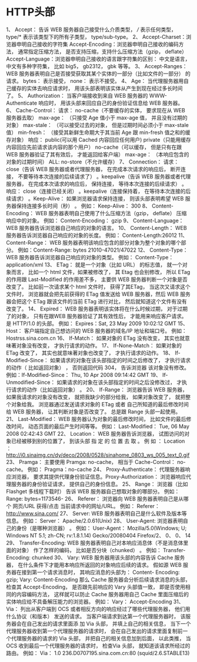 # HTTP头部

1、 Accept： 告诉 WEB 服务器自己接受什么介质类型， */* 表示任何类型， type/* 表示该类型下的所有子类型， type/sub-type。
2、 Accept-Charset：浏览器申明自己接收的字符集
Accept-Encoding：浏览器申明自己接收的编码方法， 通常指定压缩方法， 是否支持压缩，支持什么压缩方法（gzip， deflate）
Accept-Language：浏览器申明自己接收的语言跟字符集的区别： 中文是语言， 中文有多种字符集， 比如 big5， gb2312， gbk 等等。
3、 Accept-Ranges： WEB 服务器表明自己是否接受获取其某个实体的一部分（比如文件的一部分） 的请求。 bytes： 表示接受， none： 表示不接受。
4、 Age： 当代理服务器用自己缓存的实体去响应请求时， 用该头部表明该实体从产生到现在经过多长时间了。
5、 Authorization： 当客户端接收到来自 WEB 服务器的 WWW-Authenticate 响应时， 用该头部来回应自己的身份验证信息给 WEB 服务器。
6、 Cache-Control： 请求： no-cache（不要缓存的实体， 要求现在从 WEB 服务器去取）
max-age： （只接受 Age 值小于 max-age 值， 并且没有过期的对象）
max-stale： （可以接受过去的对象， 但是过期时间必须小于 max-stale 值）
min-fresh： （接受其新鲜生命期大于其当前 Age 跟 min-fresh 值之和的缓存对象）
响应： public(可以用 Cached 内容回应任何用户)
private（只能用缓存内容回应先前请求该内容的那个用户）
no-cache（可以缓存， 但是只有在跟 WEB 服务器验证了其有效后， 才能返回给客户端）
max-age： （本响应包含的对象的过期时间）
ALL: no-store（不允许缓存）
7、 Connection： 请求： close（告诉 WEB 服务器或者代理服务器， 在完成本次请求的响应后， 断开连接， 不要等待本次连接的后续请求了） 。keepalive（告诉 WEB 服务器或者代理服务器， 在完成本次请求的响应后， 保持连接， 等待本次连接的后续请求） 。
响应： close（连接已经关闭） 。keepalive（连接保持着， 在等待本次连接的后续请求） 。Keep-Alive： 如果浏览器请求保持连接， 则该头部表明希望 WEB 服务器保持连接多长时间（秒） 。 例如： Keep-Alive： 300
8、 Content-Encoding： WEB 服务器表明自己使用了什么压缩方法（gzip， deflate） 压缩响应中的对象。 例如： Content-Encoding： gzip
9、 Content-Language： WEB 服务器告诉浏览器自己响应的对象的语言。
10、 Content-Length： WEB 服务器告诉浏览器自己响应的对象的长度。 例如： Content-Length:26012
11、 Content-Range： WEB 服务器表明该响应包含的部分对象为整个对象的哪个部分。 例如：Content-Range: bytes 21010-47021/47022
12、 Content-Type： WEB 服务器告诉浏览器自己响应的对象的类型。 例如： Content-Type：application/xml
13、 ETag： 就是一个对象（比如 URL） 的标志值， 就一个对象而言， 比如一个 html 文件，如果被修改了， 其 Etag 也会别修改， 所以 ETag 的作用跟 Last-Modified 的作用差不多， 主要供 WEB 服务器判断一个对象是否改变了。 比如前一次请求某个 html 文件时， 获得了其ETag， 当这次又请求这个文件时， 浏览器就会把先前获得的 ETag 值发送给 WEB 服务器，然后 WEB 服务器会把这个 ETag 跟该文件的当前 ETag 进行对比， 然后就知道这个文件有没有改变了。
14、 Expired： WEB 服务器表明该实体将在什么时候过期， 对于过期了的对象， 只有在跟WEB 服务器验证了其有效性后， 才能用来响应客户请求。 是 HTTP/1.0 的头部。 例如： Expires：Sat, 23 May 2009 10:02:12 GMT
15、 Host： 客户端指定自己想访问的 WEB 服务器的域名/IP 地址和端口号。 例如： Hostrss.sina.com.cn
16、 If-Match： 如果对象的 ETag 没有改变， 其实也就意味著对象没有改变， 才执行请求的动作。
17、 If-None-Match： 如果对象的 ETag 改变了， 其实也就意味著对象也改变了， 才执行请求的动作。
18、 If-Modified-Since： 如果请求的对象在该头部指定的时间之后修改了， 才执行请求的动作（ 比如返回对象） ， 否则返回代码 304， 告诉浏览器 该对象没有修改。 例如：If-Modified-Since： Thu, 10 Apr 2008 09:14:42 GMT
19、 If-Unmodified-Since： 如果请求的对象在该头部指定的时间之后没修改过， 才执行请求的动作（比如返回对象） 。
20、 If-Range： 浏览器告诉 WEB 服务器， 如果我请求的对象没有改变， 就把我缺少的部分给我， 如果对象改变了， 就把整个对象给我。 浏览器通过发送请求对象的 ETag 或者 自己所知道的最后修改时间给 WEB 服务器， 让其判断对象是否改变了。 总是跟 Range 头部一起使用。
21、 Last-Modified： WEB 服务器认为对象的最后修改时间， 比如文件的最后修改时间， 动态页面的最后产生时间等等。 例如： Last-Modified： Tue, 06 May 2008 02:42:43 GMT
22、 Location： WEB 服务器告诉浏览器， 试图访问的对象已经被移到别的位置了， 到该头部 指 定 的 位 置 去 取 。 例 如 ： Location ： http://i0.sinaimg.cn/dy/deco/2008/0528/sinahome_0803_ws_005_text_0.gif
23、 Pramga： 主要使用 Pramga: no-cache， 相当于 Cache-Control： no-cache。 例如： Pragma：no-cache
24、 Proxy-Authenticate： 代理服务器响应浏览器， 要求其提供代理身份验证信息。Proxy-Authorization： 浏览器响应代理服务器的身份验证请求， 提供自己的身份信息。
25、 Range： 浏览器（比如 Flashget 多线程下载时） 告诉 WEB 服务器自己想取对象的哪部分。 例如： Range: bytes=1173546-
26、 Referer： 浏览器向 WEB 服务器表明自己是从哪个 网页/URL 获得/点击 当前请求中的网址/URL。 例如： Referer： http://www.sina.com/
27、 Server: WEB 服务器表明自己是什么软件及版本等信息。 例如： Server： Apache/2.0.61(Unix)
28、 User-Agent: 浏览器表明自己的身份（是哪种浏览器） 。 例如： User-Agent： Mozilla/5.0(Windows; U; Windows NT 5.1; zh-CN; rv:1.8.1.14) Gecko/20080404 Firefox/2、 0、 0、 14
29、 Transfer-Encoding: WEB 服务器表明自己对本响应消息体（不是消息体里面的对象） 作了怎样的编码， 比如是否分块（chunked） 。 例如： Transfer-Encoding: chunked
30、 Vary: WEB 服务器用该头部的内容告诉 Cache 服务器， 在什么条件下才能用本响应所返回的对象响应后续的请求。 假如源 WEB 服务器在接到第一个请求消息时， 其响应消息的头部为： Content- Encoding: gzip; Vary: Content-Encoding 那么 Cache 服务器会分析后续请求消息的头部， 检查其 Accept-Encoding， 是否跟先前响应的 Vary 头部值一致， 即是否使用相同的内容编码方法， 这样就可以防止 Cache 服务器用自己 Cache 里面压缩后的实体响应给不具备解压能力的浏览器。 例如： Vary： Accept-Encoding
31、 Via： 列出从客户端到 OCS 或者相反方向的响应经过了哪些代理服务器， 他们用什么协议（和版本） 发送的请求。 当客户端请求到达第一个代理服务器时， 该服务器会在自己发出的请求里面添 加 Via 头部， 并填上自己的相关信息， 当下一个代理服务器收到第一个代理服务器的请求时， 会在自己发出的请求里面复制前一个代理服务器的请求的 Via 头部， 并把自己的相关信息加到后面， 以此类推， 当 OCS 收到最后一个代理服务器的请求时， 检查Via 头部， 就知道该请求所经过的路由。 例如： Via： 1.0 236.D0707195.sina.com.cn:80
(squid/2.6.STABLE13)
